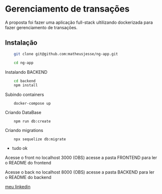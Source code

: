 # Gerenciamento de transações

A proposta foi fazer uma aplicação full-stack ultilizando dockerizada para fazer gerenciamento de transações.

## Instalação

```sh
    git clone git@github.com:matheusjesse/ng-app.git

    cd ng-app
```
Instalando BACKEND
```sh
    cd backend
    npm install
```
Subindo containers
```
    docker-compose up
```
Criando DataBase
```
    npm run db:create
```

Criando migrations
```
    npx sequelize db:migrate
```
- tudo ok

Acesse o front no localhost 3000
(OBS) acesse a pasta FRONTEND para ler o README do frontend

Acesse o back no localhost 8000
(OBS) acesse a pasta BACKEND para ler o README do backend

[meu linkedin](https://www.linkedin.com/in/matheusjesse)

